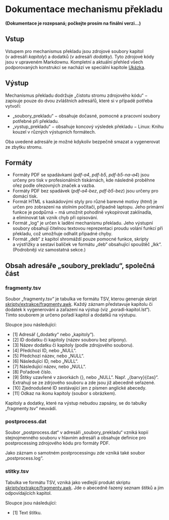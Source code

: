 <!--

Linux Kniha kouzel, dokumentace
Copyright (c) 2019, 2020 Singularis <singularis@volny.cz>

Toto dílo je dílem svobodné kultury; můžete ho šířit a modifikovat pod
podmínkami licence Creative Commons Attribution-ShareAlike 4.0 International
vydané neziskovou organizací Creative Commons. Text licence je přiložený
k tomuto projektu nebo ho můžete najít na webové adrese:

https://creativecommons.org/licenses/by-sa/4.0/

-->
# Dokumentace mechanismu překladu

**(Dokumentace je rozepsaná; počkejte prosím na finální verzi...)**

## Vstup

Vstupem pro mechanismus překladu jsou zdrojové soubory kapitol (v adresáři
*kapitoly*) a dodatků (v adresáři *dodatky*). Tyto zdrojové kódy jsou
v upraveném Markdownu. Kompletní a aktuální přehled všech podporovaných
konstrukcí se nachází ve speciální kapitole [Ukázka](../kapitoly/_ukazka.md).

## Výstup

Mechanismus překladu dodržuje „čistotu stromu zdrojového kódu“ − zapisuje pouze
do dvou zvláštních adresářů, které si v případě potřeba vytvoří:

* „soubory\_prekladu“ − obsahuje dočasné, pomocné a pracovní soubory potřebné při překladu.
* „vystup\_prekladu“ − obsahuje koncový výsledek překladu − Linux: Knihu kouzel v různých výstupních formátech.

Oba uvedené adresáře je možné kdykoliv bezpečně smazat a vygenerovat ze zbytku stromu.

## Formáty

* Formáty PDF se spadávkami (*pdf-a4*, *pdf-b5*, *pdf-b5-na-a4*) jsou určeny pro tisk v profesionálních tiskárnách, kde následně proběhne ořez podle ořezovných značek a vazba.
* Formáty PDF bez spadávek (*pdf-a4-bez*, *pdf-b5-bez*) jsou určeny pro domácí tisk.
* Formát HTML s kaskádovými styly pro různé barevné motivy (*html*) je určen pro zobrazení na stolním počítači, případně laptopu. Jeho primární funkce je podpůrná − má umožnit pohodlně vykopírovat zaklínadla, a eliminovat tak vznik chyb při opisování.
* Formát „log“ je určen k ladění mechanismu překladu. Jeho výstupní soubory obsahují čitelnou textovou reprezentaci proudu volání funkcí při překladu, což umožňuje odhalit případné chyby.
* Formát „deb“ z kapitol shromáždí pouze pomocné funkce, skripty a výstřižky a sestaví balíček ve formátu „deb“ obsahující spouštěč „lkk“. (Podrobněji viz samostatná sekce.)

## Obsah adresáře „soubory\_prekladu“, společná část

### fragmenty.tsv

Soubor „fragmenty.tsv“ je tabulka ve formátu TSV, kterou generuje skript
[skripty/extrakce/fragmenty.awk](../skripty/extrakce/fragmenty.awk).
Každý záznam představuje kapitolu či dodatek k vygenerování a zařazení na výstup
(viz „poradi-kapitol.lst“). Tímto souborem je určeno pořadí kapitol a dodatků na výstupu.

Sloupce jsou následující:

* \[1\] Adresář („dodatky“ nebo „kapitoly“).
* \[2\] ID dodatku či kapitoly (název souboru bez přípony).
* \[3\] Název dodatku či kapitoly (podle zdrojového souboru).
* \[4\] Předchozí ID, nebo „NULL“.
* \[5\] Předchozí název, nebo „NULL“.
* \[6\] Následující ID, nebo „NULL“.
* \[7\] Následující název, nebo „NULL“.
* \[8\] Pořadové číslo.
* \[9\] Štítky uzavřené v závorkách {}, nebo „NULL“. Např. „{barvy}{čas}“. Extrahují se ze zdrjového souboru a zde jsou již abecedně seřazené.
* \[10\] Zjednodušené ID sestávající jen z písmen anglické abecedy.
* \[11\] Odkaz na ikonu kapitoly (soubor s obrázkem).

Kapitoly a dodatky, které na výstup nebudou zapsány, se do tabulky „fragmenty.tsv“ neuvádí.

### postprocess.dat

Soubor „postprocess.dat“ v adresáři „soubory\_prekladu“ vzniká kopií stejnojmenného souboru
v hlavním adresáři a obsahuje definice pro postprocessing zdrojového kódu pro formáty PDF.

Jako záznam o samotném postprocessingu zde vzniká také soubor „postprocess.log“.

### stitky.tsv

Tabulka ve formátu TSV, vzniká jako vedlejší produkt skriptu
[skripty/extrakce/fragmenty.awk](../skripty/extrakce/fragmenty.awk).
Jde o abecedně řazený seznam štítků a jim odpovídajících kapitol.

Sloupce jsou následující:

* \[1\] Text štítku.









<!--

Jsou podporovány tři hlavní skupiny výstupních formátů:

* Formáty PDF (pdf-a4, pdf-b5, pdf-a5) jsou určeny pro tisk.
Skript [do\_pdf.awk](../skripty/do_pdf.awk) převede zdrojový kód kapitoly
či dodatku do formátu LaTeXu. Skript [kapitola.awk](../skripty/kapitola.awk)
ho má „obalit“ do šablony, ale v současnosti tato operace nic nedělá.
Skript [postprocess.awk](../skripty/postprocess.awk) na přeloženou kapitolu
aplikuje předtiskové korekce, jsou-li definovány.
Skript [kniha.awk](../skripty/kniha.awk) pak kapitoly složí do jednoho
zdrojového souboru ve formátu LaTeX, jehož celková podoba je definovaná
v souboru [formaty/pdf/sablona.tex](../formaty/pdf/sablona.tex).
Nakonec se zavolá pdflatex a přeloží tento zdrojový kód do PDF.
Souběžně s tím jsou zpracovány obrázky pomocí nástroje ImageMagick.
* Formát HTML (html) je určený pro zobrazení na počítači a jeho hlavním účelem
je, abyste mohl/a snadno vykopírovat úseky kódu a přímo je použít bez rizika
překlepů. Skript [do\_html.awk](../skripty/do_html.awk) převede zdrojový kód
kapitoly či dodatku do formátu HTML, skript [kapitola.awk](../skripty/kapitola.awk)
pak zpracuje pouze kapitoly, které mají být vygenerovány, a vytvoří z nich
finální HTML soubory. Současně s tím se překopíruje
[sablona.css](../formaty/html/sablona.css) a požadované obrázky.
Součástí tohoto procesu je i shromáždění licenčních informací k obrázkům
ze souboru [COPYING](../COPYING) a ke kapitolám z jejich zdrojových kódů
a jejich sepsání pomocí skriptu [kapitola.awk](../skripty/kapitola.awk).
Pomocí skriptu [generovat-index-html.awk](../skripty/generovat-index-html.awk)
se pak vygeneruje hlavní HTML stránka s přehledem kapitol.
* Formát LOG (log) je určen především pro ladění lexikálně syntaktického
analyzátoru, který se nachází ve skriptu [hlavni.awk](skripty/hlavni.awk).
Tento analyzátor je společný pro všechny formáty a ve výstupu ve formátu
LOG můžete dohledat, které funkce byly volány pro zpracování jednotlivých
částí každé kapitoly. Druhou podstatnou úlohou překladu do tohoto formátu
je poměrně striktní kontrola některých požadavků a předpokladů,
která se u ostatních formátů nevyskytuje.

U každého formátu je prvním krokem překlad zdrojového textu po jednotlivých kapitolách
do základní podoby kapitol v daném formátu. Tento krok dělá skript
„skripty/do\_{*formát*}u.awk“ a u formátu LOG je to jediný krok.
Společným jádrem skriptů pro všechny formáty je lexikálně syntaktický analyzátor
ve skriptu „skripty/hlavni.awk“. Skripty pro jednotlivé formáty definují pouze
konkrétní funkce, které pak analyzátor volá. Velmi podstatná je funkce
*ZpracujZnak()*, která se volá pro každý nebílý znak textu po
odstranění escapování a všech řídicích konstrukcí. Např. nezlomitelnou mezeru
přeloží ve formátu PDF na „\~“ a ve formátu HTML na „&amp;nbsp;“.

U formátu HTML probíhá současně s tím zpracování obrázků a zkopírování stylového předpisu.

Překlad do formátů PDF je nejsložitější. Výsledkem prvního kroku jsou části
kódu ve formátu LaTeX, které se pak skriptem „skripty/kniha.awk“ spojí do jednoho
velkého zdrojového kódu a ten se příkazem „pdflatex“ přeloží do formátu PDF.

Při překladu se používají dva adresáře: Adresář „soubory\_prekladu“ slouží pro
pomocné a nehotové soubory vznikající během překladu; adresář „vystup\_prekladu“
pak obsahuje pouze požadované výstupní soubory.

## Interní soubory

### soubory\_prekladu/osnova/\*.tsv

Do těchto souborů se sepisují záznamy o sekcích a podsekcích v jednotlivých
kapitolách. Slouží především ke generování křížových odkazů ve formátu HTML.

Význam sloupců je následující:

1. Typ záznamu (KAPITOLA, SEKCE či PODSEKCE; v budoucnu přibudou další).
2. ID (např. číslo kapitoly)
3. číslo řádku, ze kterého záznam pochází
4. text (např. název kapitoly)
5. středník (jen pro ukončení a kontrolu korektního zpracování)

### soubory\_prekladu/fragmenty.tsv

Do tohoto souboru se zapisuje seznam kapitol a dodatků v pořadí, v jakém mají
být zapsány na výstup.

Význam sloupců je následující:

1. Typ („kapitoly“ nebo „dodatky“).
2. ID kapitoly či dodatku.
3. Název kapitoly či dodatku.
4. ID předchozí kapitoly či dodatku (nebo „NULL“).
5. Název předchozí kapitoly či dodatku (nebo „NULL“).
6. ID následující kapitoly či dodatku (nebo „NULL“).
7. Název následující kapitoly či dodatku (nebo „NULL“).
8. Číslo kapitoly či dodatku (odpovídá číslu řádku).
9. Seřazený výčet štítků ve formátu „{a}{b}...“, nebo „NULL“, pokud kapitola štítky nemá.

### soubory\_prekladu/postprocess.tsv

Předtiskové korekce, které mají být aplikovány. Korekce se aplikují formou
úplné náhrady původního řádku za nový a jsou specifické pouze pro jeden
výstupní formát (tzn. korekce pro výstup na papír formátu A5 se neuplatní
při výstupu na papír formátu A4).

Význam sloupců je následující.

1. ID náhrady (jedinečné číslo)
2. ID formátu (např. „pdf-b5“; musí přesně odpovídat)
3. ID kapitoly (např. „make“)
4. původní řádek
5. nový řádek

### soubory\_prekladu/postprocess.log

Do tohoto souboru se zapisuje seznam proběhlých korekcí s počtem provedených
náhrad. Má umožnit odhalit zastaralé korekce či korekce, které omylem zasáhly
nechtěný řádek.

## Konfigurace

To, které kapitoly a v jakém pořadí budou vygenerovány, se zaznamená do souboru
„soubory\_prekladu/poradi-kapitol.lst“; tento soubor se získá následovně:

1. Existuje-li soubor poradi-kapitol.lst, zkopíruje se ten.
2. Existuje-li soubor poradi-kapitol.vychozi.lst, zkopíruje se ten.
3. Jinak se seřadí podle abecedy všechny kapitoly a za ně všechny dodatky podle Makefile, s výjimkou předmluvy, která se umístí jako první, a použije se výsledek.

Druhým místem ke konfiguraci je soubor „konfig.ini“, který v současnosti
obsahuje pouze sekci [Obrázky], která určuje šířku vložených obrázků
ve formátu PDF. (Zadává se ve formátu, v jakém ji přijme zdrojový kód LaTeXu.)

### Předtiskové korekce

Zmínit je potřeba také předtiskové korekce. Ty se zapisují do souboru
„postprocess.tsv“, kde jsou následující sloupce:


Při překladu se pak u dané kapitoly v daném formátu vyhledají řádky,
které se *přesně* shodují s uvedeným „původním řádkem“ a ty se nahradí
uvedeným „novým řádkem“.

Pozor! Mechanismus překladu přijme soubor „postprocess.tsv“ jen poprvé;
pokud ho změníte, musíte smazat soubor „soubory\_prekladu/postprocess.tsv“,
aby se uplatnily nové korekce.

## Jak přidat novou kapitolu

Toto je poměrně snadný úkol.

1. Vytvořte ze šablony [\_sablona.md](../kapitoly/_sablona.md) nový zdrojový soubor v adresáři „kapitoly“. Jeho název bez přípony „.md“ bude sloužit jako ID kapitoly.
2. Doplňte do souboru název kapitoly (na 2 místa) a vlastní copyright do hlavičky (původní ponechejte).
3. ID nové kapitoly doplňte v Makefilu do proměnné „VSECHNY\_KAPITOLY“.
4. ID nové kapitoly doplňte jako nový řádek do souboru „poradi-kapitol.lst“, aby se kapitola generovala na výstup.
5. Zkuste vše přeložit příkazem „make“ a zkontrolujte, že se nová kapitola přeložila.

Pak už můžete novou kapitolu začít plnit obsahem.

## Jak přidat podporu nového znaku

1. Zjistěte, jak daný znak vysázet v LaTeXu.
2. Ve skriptu [do\_latexu.awk](../skripty/do_latexu.awk) ve funkci ZpracujZnak() přidejte novou větev přepínače pro obsluhu vámi zvoleného znaku.
3. Pokud daný znak vyžaduje zvláštní zacházení ve formátu HTML, učiňte totéž i ve skriptu [do\_html.awk](../skripty/do_html.awk), většinu znaků však bude možno do HTML zkopírovat přímo.
4. Do speciální kapitoly [\_ukazka](../kapitoly/_ukazka.md) doplňte nový znak do seznamu podporovaných znaků.
5. Pokud kapitola „\_ukazka“ není uvedena v souboru „poradi-kapitol.lst“, doplňte ji tam.
6. Zkuste přeložit všechny výstupní formáty příkazem „make“ a zkontrolujte překlad kapitoly „Ukázka“, zda v každém výstupním formátu, kromě formátu LOG, obsahuje korektně vysázený nový znak.

Pokud má být nový znak zadávaný HTML entitou nebo jiným nestandardním způsobem,
budete muset navíc navštívit skript [hlavni.awk](../skripty/hlavni.awk)
a doplnit interpretaci nové entity do funkce FormatovatRadek(), případně
i do funkce ZpracujZnaky(), pokud má být entita interpretována v kontextech
nepodporujících formátování jako např. URL adresy.
-->
